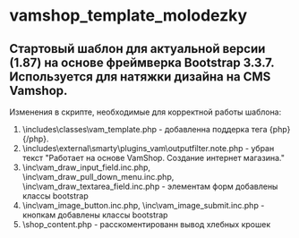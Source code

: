 # vamshop_template_molodezky
 
 Стартовый шаблон для актуальной версии (1.87) на основе фреймверка Bootstrap 3.3.7. Используется для натяжки дизайна на CMS Vamshop.
 -
 Изменения в скрипте, необходимые для корректной работы шаблона:
 1. \includes\classes\vam_template.php - добавленна поддерка тега {php}{/php}.
 2. \includes\external\smarty\plugins_vam\outputfilter.note.php - убран текст "Работает на основе VamShop. Создание интернет магазина."
 3. \inc\vam_draw_input_field.inc.php, \inc\vam_draw_pull_down_menu.inc.php, \inc\vam_draw_textarea_field.inc.php - элементам форм добавлены классы bootstrap
 4. \inc\vam_image_button.inc.php, \inc\vam_image_submit.inc.php - кнопкам добавлены классы bootstrap
 5. \shop_content.php - расскоментированн вывод хлебных крошек
